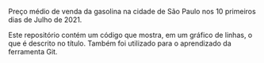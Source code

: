 Preço médio de venda da gasolina na cidade de São Paulo nos 10 primeiros dias de Julho de 2021.

Este repositório contém um código que mostra, em um gráfico de linhas, o que é descrito no título. Também foi utilizado para o aprendizado da ferramenta Git.


